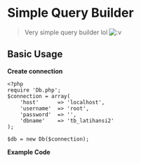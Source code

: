# Simple Query Builder

> Very simple query builder lol ![:v](https://static.xx.fbcdn.net/images/emoji.php/v9/ef8/1.5/16/PACMAN.png)

## Basic Usage

    

**Create connection**

    <?php
    require 'Db.php';
    $connection = array(
		'host'		=> 'localhost',
		'username'	=> 'root',
		'password'	=> '',
		'dbname'	=> 'tb_latihansi2'
	);
	
	$db = new Db($connection);

**Example Code** 
